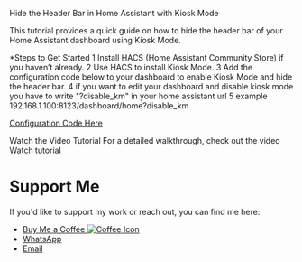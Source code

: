 Hide the Header Bar in Home Assistant with Kiosk Mode

This tutorial provides a quick guide on how to hide the header bar of your Home Assistant dashboard using Kiosk Mode.

*Steps to Get Started
1 Install HACS (Home Assistant Community Store) if you haven’t already.
2 Use HACS to install Kiosk Mode.
3 Add the configuration code below to your dashboard to enable Kiosk Mode and hide the header bar.
4 if you want to edit your dashboard and disable kiosk mode you have to write "?disable_km" in your home assistant url 
5 example  192.168.1.100:8123/dashboard/home?disable_km

[Configuration Code Here](https://github.com/github2004github/Kiosk-Mode-Code-Dashboard-Home-Assistant/blob/9c0262191257ad07f3f83f9a44dd73f1ff8037e1/kiosk%20Mode%20Code)

Watch the Video Tutorial
For a detailed walkthrough, check out the video [Watch tutorial](https://youtu.be/FUYkH9g8dZE)

# Support Me

If you'd like to support my work or reach out, you can find me here:

-  [Buy Me a Coffee ![Coffee Icon](https://img.icons8.com/ios-glyphs/20/FFDD00/coffee.png)](https://buymeacoffee.com/knx_expert)
-  [WhatsApp](https://wa.me/212630635482)
-  [Email](https://mail.google.com/mail/?view=cm&fs=1&to=ilyassbouarasse2004@gmail.com)



